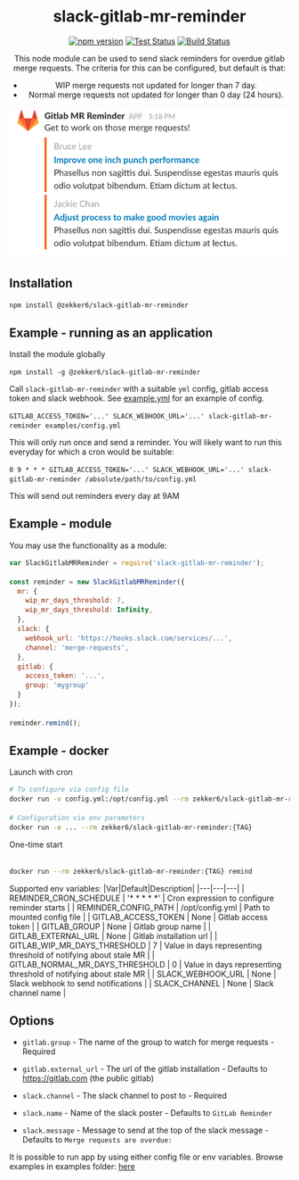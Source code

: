 <div align="center">

# slack-gitlab-mr-reminder

[![npm version](https://badge.fury.io/js/%40zekker6%2Fslack-gitlab-mr-reminder.svg)](https://badge.fury.io/js/%40zekker6%2Fslack-gitlab-mr-reminder)
[![Test Status](https://github.com/zekker6/slack-gitlab-mr-reminder/workflows/Testing/badge.svg)](https://github.com/zekker6/slack-gitlab-mr-reminder/workflows/Testing/badge.svg)
[![Build Status](https://github.com/zekker6/slack-gitlab-mr-reminder/workflows/Build%20docker%20image/badge.svg)](https://github.com/zekker6/slack-gitlab-mr-reminder/workflows/Build%20docker%20image/badge.svg)

This node module can be used to send slack reminders for overdue gitlab merge requests. The criteria for this can be configured, but default is that:
- WIP merge requests not updated for longer than 7 day.
- Normal merge requests not updated for longer than 0 day (24 hours).

<img src="screenshot.png" width="500" height="auto"/>

</div>


## Installation
`
npm install @zekker6/slack-gitlab-mr-reminder
`

## Example - running as an application
Install the module globally

`
npm install -g @zekker6/slack-gitlab-mr-reminder
`

Call `slack-gitlab-mr-reminder` with a suitable `yml` config, gitlab access token and slack webhook. See [example.yml](examples/config.yml) for an example of config.

`
GITLAB_ACCESS_TOKEN='...' SLACK_WEBHOOK_URL='...' slack-gitlab-mr-reminder examples/config.yml 
`

This will only run once and send a reminder. You will likely want to run this everyday for which a cron would be suitable:

`
0 9 * * * GITLAB_ACCESS_TOKEN='...' SLACK_WEBHOOK_URL='...' slack-gitlab-mr-reminder /absolute/path/to/config.yml 
`

This will send out reminders every day at 9AM

## Example - module
You may use the functionality as a module:

```js
var SlackGitlabMRReminder = require('slack-gitlab-mr-reminder');

const reminder = new SlackGitlabMRReminder({
  mr: {
    wip_mr_days_threshold: 7,
    wip_mr_days_threshold: Infinity,
  },
  slack: {
    webhook_url: 'https://hooks.slack.com/services/...',
    channel: 'merge-requests',
  },
  gitlab: {
    access_token: '...',
    group: 'mygroup'
  }
});

reminder.remind();
```

## Example - docker

Launch with cron
```bash
# To configure via config file
docker run -v config.yml:/opt/config.yml --rm zekker6/slack-gitlab-mr-reminder:{TAG}

# Configuration via env parameters
docker run -e ... --rm zekker6/slack-gitlab-mr-reminder:{TAG}
```

One-time start
```bash

docker run --rm zekker6/slack-gitlab-mr-reminder:{TAG} remind
```

Supported env variables:
|Var|Default|Description|
|---|---|---|
| REMINDER_CRON_SCHEDULE | '* * * * *' | Cron expression to configure reminder starts |
| REMINDER_CONFIG_PATH | /opt/config.yml | Path to mounted config file |
| GITLAB_ACCESS_TOKEN | None | Gitlab access token |
| GITLAB_GROUP | None | Gitlab group name |
| GITLAB_EXTERNAL_URL | None | Gitlab installation url |
| GITLAB_WIP_MR_DAYS_THRESHOLD | 7 | Value in days representing threshold of notifying about stale MR |
| GITLAB_NORMAL_MR_DAYS_THRESHOLD | 0 | Value in days representing threshold of notifying about stale MR |
| SLACK_WEBHOOK_URL | None | Slack webhook to send notifications |
| SLACK_CHANNEL  | None | Slack channel name |

## Options

- `gitlab.group` - The name of the group to watch for merge requests - Required
- `gitlab.external_url` - The url of the gitlab installation - Defaults to https://gitlab.com (the public gitlab)

- `slack.channel` - The slack channel to post to - Required
- `slack.name` - Name of the slack poster - Defaults to `GitLab Reminder`
- `slack.message` - Message to send at the top of the slack message - Defaults to `Merge requests are overdue:`

It is possible to run app by using either config file or env variables.
Browse examples in examples folder: [here](examples/)
